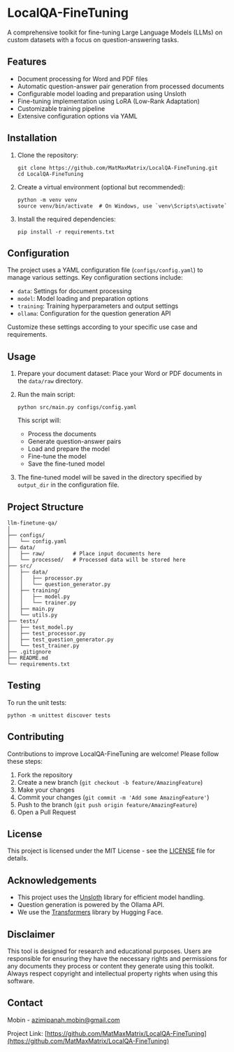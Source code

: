 # LocalQA-FineTuning

A comprehensive toolkit for fine-tuning Large Language Models (LLMs) on custom datasets with a focus on question-answering tasks.

## Features

- Document processing for Word and PDF files
- Automatic question-answer pair generation from processed documents
- Configurable model loading and preparation using Unsloth
- Fine-tuning implementation using LoRA (Low-Rank Adaptation)
- Customizable training pipeline
- Extensive configuration options via YAML

## Installation

1. Clone the repository:
   ```
   git clone https://github.com/MatMaxMatrix/LocalQA-FineTuning.git
   cd LocalQA-FineTuning
   ```

2. Create a virtual environment (optional but recommended):
   ```
   python -m venv venv
   source venv/bin/activate  # On Windows, use `venv\Scripts\activate`
   ```

3. Install the required dependencies:
   ```
   pip install -r requirements.txt
   ```

## Configuration

The project uses a YAML configuration file (`configs/config.yaml`) to manage various settings. Key configuration sections include:

- `data`: Settings for document processing
- `model`: Model loading and preparation options
- `training`: Training hyperparameters and output settings
- `ollama`: Configuration for the question generation API

Customize these settings according to your specific use case and requirements.

## Usage

1. Prepare your document dataset:
   Place your Word or PDF documents in the `data/raw` directory.

2. Run the main script:
   ```
   python src/main.py configs/config.yaml
   ```

   This script will:
   - Process the documents
   - Generate question-answer pairs
   - Load and prepare the model
   - Fine-tune the model
   - Save the fine-tuned model

3. The fine-tuned model will be saved in the directory specified by `output_dir` in the configuration file.

## Project Structure

```
llm-finetune-qa/
│
├── configs/
│   └── config.yaml
├── data/
│   ├── raw/         # Place input documents here
│   └── processed/   # Processed data will be stored here
├── src/
│   ├── data/
│   │   ├── processor.py
│   │   └── question_generator.py
│   ├── training/
│   │   ├── model.py
│   │   └── trainer.py
│   ├── main.py
│   └── utils.py
├── tests/
│   ├── test_model.py
│   ├── test_processor.py
│   ├── test_question_generator.py
│   └── test_trainer.py
├── .gitignore
├── README.md
└── requirements.txt
```

## Testing

To run the unit tests:

```
python -m unittest discover tests
```

## Contributing

Contributions to improve LocalQA-FineTuning are welcome! Please follow these steps:

1. Fork the repository
2. Create a new branch (`git checkout -b feature/AmazingFeature`)
3. Make your changes
4. Commit your changes (`git commit -m 'Add some AmazingFeature'`)
5. Push to the branch (`git push origin feature/AmazingFeature`)
6. Open a Pull Request

## License

This project is licensed under the MIT License - see the [LICENSE](LICENSE) file for details.

## Acknowledgements

- This project uses the [Unsloth](https://github.com/unslothai/unsloth) library for efficient model handling.
- Question generation is powered by the Ollama API.
- We use the [Transformers](https://github.com/huggingface/transformers) library by Hugging Face.

## Disclaimer

This tool is designed for research and educational purposes. Users are responsible for ensuring they have the necessary rights and permissions for any documents they process or content they generate using this toolkit. Always respect copyright and intellectual property rights when using this software.

## Contact

Mobin - azimipanah.mobin@gmail.com

Project Link: [https://github.com/MatMaxMatrix/LocalQA-FineTuning](https://github.com/MatMaxMatrix/LocalQA-FineTuning)